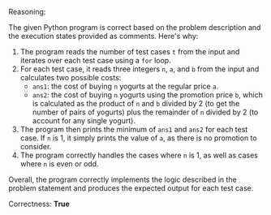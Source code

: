 Reasoning:

The given Python program is correct based on the problem description and the execution states provided as comments. Here's why:

1. The program reads the number of test cases `t` from the input and iterates over each test case using a `for` loop.
2. For each test case, it reads three integers `n`, `a`, and `b` from the input and calculates two possible costs:
	* `ans1`: the cost of buying `n` yogurts at the regular price `a`.
	* `ans2`: the cost of buying `n` yogurts using the promotion price `b`, which is calculated as the product of `n` and `b` divided by 2 (to get the number of pairs of yogurts) plus the remainder of `n` divided by 2 (to account for any single yogurt).
3. The program then prints the minimum of `ans1` and `ans2` for each test case. If `n` is 1, it simply prints the value of `a`, as there is no promotion to consider.
4. The program correctly handles the cases where `n` is 1, as well as cases where `n` is even or odd.

Overall, the program correctly implements the logic described in the problem statement and produces the expected output for each test case.

Correctness: **True**